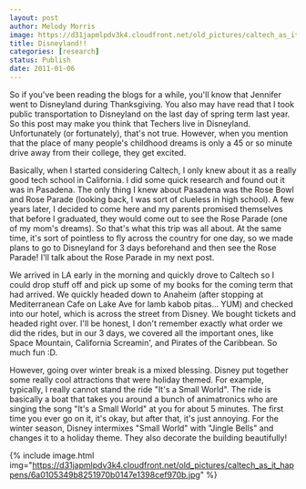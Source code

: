 ```yaml
---
layout: post
author: Melody Morris
image: https://d31japmlpdv3k4.cloudfront.net/old_pictures/caltech_as_it_happens/6a0105349b8251970b0147e1398b31970b.jpg
title: Disneyland!! 
categories: [research]
status: Publish
date: 2011-01-06
---
```



So if you've been reading the blogs for a while, you'll know that Jennifer went to Disneyland during Thanksgiving. You also may have read that I took public transportation to Disneyland on the last day of spring term last year. So this post may make you think that Techers live in Disneyland. Unfortunately (or fortunately), that's not true. However, when you mention that the place of many people's childhood dreams is only a 45 or so minute drive away from their college, they get excited.

Basically, when I started considering Caltech, I only knew about it as a really good tech school in California. I did some quick research and found out it was in Pasadena. The only thing I knew about Pasadena was the Rose Bowl and Rose Parade (looking back, I was sort of clueless in high school). A few years later, I decided to come here and my parents promised themselves that before I graduated, they would come out to see the Rose Parade (one of my mom's dreams). So that's what this trip was all about. At the same time, it's sort of pointless to fly across the country for one day, so we made plans to go to Disneyland for 3 days beforehand and then see the Rose Parade! I'll talk about the Rose Parade in my next post.

We arrived in LA early in the morning and quickly drove to Caltech so I could drop stuff off and pick up some of my books for the coming term that had arrived. We quickly headed down to Anaheim (after stopping at Mediterranean Cafe on Lake Ave for lamb kabob pitas... YUM) and checked into our hotel, which is across the street from Disney. We bought tickets and headed right over. I'll be honest, I don't remember exactly what order we did the rides, but in our 3 days, we covered all the important ones, like Space Mountain, California Screamin', and Pirates of the Caribbean. So much fun :D.

However, going over winter break is a mixed blessing. Disney put together some really cool attractions that were holiday themed. For example, typically, I really cannot stand the ride "It's a Small World". The ride is basically a boat that takes you around a bunch of animatronics who are singing the song "It's a Small World" at you for about 5 minutes. The first time you ever go on it, it's okay, but after that, it's just annoying. For the winter season, Disney intermixes "Small World" with "Jingle Bells" and changes it to a holiday theme. They also decorate the building beautifully!


{% include image.html img="https://d31japmlpdv3k4.cloudfront.net/old_pictures/caltech_as_it_happens/6a0105349b8251970b0147e1398cef970b.jpg" %}
